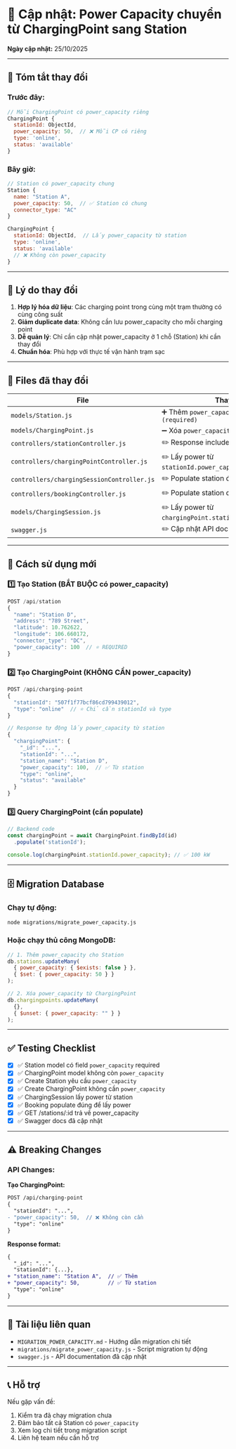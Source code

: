 # 🔋 Cập nhật: Power Capacity chuyển từ ChargingPoint sang Station

**Ngày cập nhật:** 25/10/2025

---

## 📌 Tóm tắt thay đổi

### Trước đây:
```javascript
// Mỗi ChargingPoint có power_capacity riêng
ChargingPoint {
  stationId: ObjectId,
  power_capacity: 50,  // ❌ Mỗi CP có riêng
  type: 'online',
  status: 'available'
}
```

### Bây giờ:
```javascript
// Station có power_capacity chung
Station {
  name: "Station A",
  power_capacity: 50,  // ✅ Station có chung
  connector_type: "AC"
}

ChargingPoint {
  stationId: ObjectId,  // Lấy power_capacity từ station
  type: 'online',
  status: 'available'
  // ❌ Không còn power_capacity
}
```

---

## 🎯 Lý do thay đổi

1. **Hợp lý hóa dữ liệu**: Các charging point trong cùng một trạm thường có cùng công suất
2. **Giảm duplicate data**: Không cần lưu power_capacity cho mỗi charging point
3. **Dễ quản lý**: Chỉ cần cập nhật power_capacity ở 1 chỗ (Station) khi cần thay đổi
4. **Chuẩn hóa**: Phù hợp với thực tế vận hành trạm sạc

---

## 📂 Files đã thay đổi

| File | Thay đổi |
|------|----------|
| `models/Station.js` | ➕ Thêm `power_capacity: Number (required)` |
| `models/ChargingPoint.js` | ➖ Xóa `power_capacity` |
| `controllers/stationController.js` | ✏️ Response includes `power_capacity` |
| `controllers/chargingPointController.js` | ✏️ Lấy power từ `stationId.power_capacity` |
| `controllers/chargingSessionController.js` | ✏️ Populate station để lấy power |
| `controllers/bookingController.js` | ✏️ Populate station qua chargingPoint |
| `models/ChargingSession.js` | ✏️ Lấy power từ `chargingPoint.stationId.power_capacity` |
| `swagger.js` | ✏️ Cập nhật API documentation |

---

## 🚀 Cách sử dụng mới

### 1️⃣ Tạo Station (BẮT BUỘC có power_capacity)
```javascript
POST /api/station
{
  "name": "Station D",
  "address": "789 Street",
  "latitude": 10.762622,
  "longitude": 106.660172,
  "connector_type": "DC",
  "power_capacity": 100  // ⭐ REQUIRED
}
```

### 2️⃣ Tạo ChargingPoint (KHÔNG CẦN power_capacity)
```javascript
POST /api/charging-point
{
  "stationId": "507f1f77bcf86cd799439012",
  "type": "online"  // ⭐ Chỉ cần stationId và type
}

// Response tự động lấy power_capacity từ station
{
  "chargingPoint": {
    "_id": "...",
    "stationId": "...",
    "station_name": "Station D",
    "power_capacity": 100,  // ✅ Từ station
    "type": "online",
    "status": "available"
  }
}
```

### 3️⃣ Query ChargingPoint (cần populate)
```javascript
// Backend code
const chargingPoint = await ChargingPoint.findById(id)
  .populate('stationId');

console.log(chargingPoint.stationId.power_capacity); // ✅ 100 kW
```

---

## 🗄️ Migration Database

### Chạy tự động:
```bash
node migrations/migrate_power_capacity.js
```

### Hoặc chạy thủ công MongoDB:
```javascript
// 1. Thêm power_capacity cho Station
db.stations.updateMany(
  { power_capacity: { $exists: false } },
  { $set: { power_capacity: 50 } }
);

// 2. Xóa power_capacity từ ChargingPoint
db.chargingpoints.updateMany(
  {},
  { $unset: { power_capacity: "" } }
);
```

---

## ✅ Testing Checklist

- [x] ✅ Station model có field `power_capacity` required
- [x] ✅ ChargingPoint model không còn `power_capacity`
- [x] ✅ Create Station yêu cầu `power_capacity`
- [x] ✅ Create ChargingPoint không cần `power_capacity`
- [x] ✅ ChargingSession lấy power từ station
- [x] ✅ Booking populate đúng để lấy power
- [x] ✅ GET /stations/:id trả về power_capacity
- [x] ✅ Swagger docs đã cập nhật

---

## ⚠️ Breaking Changes

### API Changes:

**Tạo ChargingPoint:**
```diff
POST /api/charging-point
{
  "stationId": "...",
- "power_capacity": 50,  // ❌ Không còn cần
  "type": "online"
}
```

**Response format:**
```diff
{
  "_id": "...",
  "stationId": {...},
+ "station_name": "Station A",  // ✅ Thêm
+ "power_capacity": 50,         // ✅ Từ station
  "type": "online"
}
```

---

## 🔗 Tài liệu liên quan

- `MIGRATION_POWER_CAPACITY.md` - Hướng dẫn migration chi tiết
- `migrations/migrate_power_capacity.js` - Script migration tự động
- `swagger.js` - API documentation đã cập nhật

---

## 📞 Hỗ trợ

Nếu gặp vấn đề:
1. Kiểm tra đã chạy migration chưa
2. Đảm bảo tất cả Station có `power_capacity`
3. Xem log chi tiết trong migration script
4. Liên hệ team nếu cần hỗ trợ
